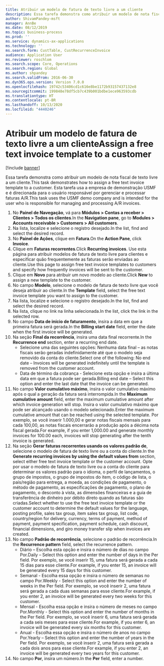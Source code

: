 ```yaml
---
title: Atribuir um modelo de fatura de texto livre a um cliente
description: Essa tarefa demonstra como atribuir um modelo de nota fiscal de texto livre a um cliente.
author: ShivamPandey-msft
manager: AnnBe
ms.date: 08/12/2019
ms.topic: business-process
ms.prod: ''
ms.service: dynamics-ax-applications
ms.technology: ''
ms.search.form: CustTable, CustRecurrenceInvoice
audience: Application User
ms.reviewer: roschlom
ms.search.scope: Core, Operations
ms.search.region: Global
ms.author: shpandey
ms.search.validFrom: 2016-06-30
ms.dyn365.ops.version: Version 7.0.0
ms.openlocfilehash: 19742c53406cd1c616e8be1172b93157437132e8
ms.sourcegitcommit: 199848e78df5cb7c439b001bdbe1ece963593cdb
ms.translationtype: HT
ms.contentlocale: pt-BR
ms.lasthandoff: 10/13/2020
ms.locfileid: "4440246"
---
```

# <a name="assign-a-free-text-invoice-template-to-a-customer"></a><span data-ttu-id="cfc0b-103">Atribuir um modelo de fatura de texto livre a um cliente</span><span class="sxs-lookup"><span data-stu-id="cfc0b-103">Assign a free text invoice template to a customer</span></span>

[!include [banner](../../includes/banner.md)]

<span data-ttu-id="cfc0b-104">Essa tarefa demonstra como atribuir um modelo de nota fiscal de texto livre a um cliente.</span><span class="sxs-lookup"><span data-stu-id="cfc0b-104">This task demonstrates how to assign a free text invoice template to a customer.</span></span> <span data-ttu-id="cfc0b-105">Esta tarefa usa a empresa de demonstração USMF e é direcionada para o usuário responsável por gerenciar e processar faturas A/R.</span><span class="sxs-lookup"><span data-stu-id="cfc0b-105">This task uses the USMF demo company and is intended for the user who is responsible for managing and processing A/R invoices.</span></span>

1. <span data-ttu-id="cfc0b-106">No **Painel de Navegação**, vá para **Módulos > Contas a receber > Clientes > Todos os clientes**.</span><span class="sxs-lookup"><span data-stu-id="cfc0b-106">In the **Navigation pane**, go to **Modules > Accounts receivable > Customers > All customers**.</span></span>
2. <span data-ttu-id="cfc0b-107">Na lista, localize e selecione o registro desejado.</span><span class="sxs-lookup"><span data-stu-id="cfc0b-107">In the list, find and select the desired record.</span></span>
3. <span data-ttu-id="cfc0b-108">No **Painel de Ações**, clique em **Fatura**.</span><span class="sxs-lookup"><span data-stu-id="cfc0b-108">On the **Action Pane**, click **Invoice**.</span></span>
4. <span data-ttu-id="cfc0b-109">Clique em **Faturas recorrentes**.</span><span class="sxs-lookup"><span data-stu-id="cfc0b-109">Click **Recurring invoices**.</span></span> <span data-ttu-id="cfc0b-110">Use esta página para atribuir modelos de fatura de texto livre para clientes e especificar quão frequentemente as faturas serão enviadas ao cliente.</span><span class="sxs-lookup"><span data-stu-id="cfc0b-110">Use this page to assign free text invoice templates to customers and specify how frequently invoices will be sent to the customer.</span></span>  
5. <span data-ttu-id="cfc0b-111">Clique em **Novo** para atribuir um novo modelo ao cliente.</span><span class="sxs-lookup"><span data-stu-id="cfc0b-111">Click **New** to assign a new template to the customer.</span></span>
6. <span data-ttu-id="cfc0b-112">No campo **Modelo**, selecione o modelo de fatura de texto livre que você deseja atribuir ao cliente.</span><span class="sxs-lookup"><span data-stu-id="cfc0b-112">In the **Template** field, select the free text invoice template you want to assign to the customer.</span></span>
7. <span data-ttu-id="cfc0b-113">Na lista, localize e selecione o registro desejado.</span><span class="sxs-lookup"><span data-stu-id="cfc0b-113">In the list, find and select the desired record.</span></span>
8. <span data-ttu-id="cfc0b-114">Na lista, clique no link na linha selecionada.</span><span class="sxs-lookup"><span data-stu-id="cfc0b-114">In the list, click the link in the selected row.</span></span>
9. <span data-ttu-id="cfc0b-115">No campo **Data de início de faturamento**, insira a data em que a primeira fatura será gerada.</span><span class="sxs-lookup"><span data-stu-id="cfc0b-115">In the **Billing start date** field, enter the date when the first invoice will be generated.</span></span>
10. <span data-ttu-id="cfc0b-116">Na seção **Final da recorrência**, insira uma data final recorrente.</span><span class="sxs-lookup"><span data-stu-id="cfc0b-116">In the **Recurrence end** section, enter a recurring end date.</span></span>  
    * <span data-ttu-id="cfc0b-117">Selecione uma das seguintes opções: Nenhuma data final – as notas fiscais serão geradas indefinidamente até que o modelo seja removido da conta do cliente.</span><span class="sxs-lookup"><span data-stu-id="cfc0b-117">Select one of the following: No end date – Invoices will be generated indefinitely until the template is removed from the customer account.</span></span>
    * <span data-ttu-id="cfc0b-118">Data de término da cobrança - Selecione esta opção e insira a última data em que a fatura pode ser gerada.</span><span class="sxs-lookup"><span data-stu-id="cfc0b-118">Billing end date – Select this option and enter the last date that the invoice can be generated.</span></span>  
11. <span data-ttu-id="cfc0b-119">No campo **Valor cumulativo máximo**, insira o valor cumulativo máximo após o qual a geração da fatura será interrompida.</span><span class="sxs-lookup"><span data-stu-id="cfc0b-119">In the **Maximum cumulative amount** field, enter the maximum cumulative amount after which invoice generation will stop.</span></span> <span data-ttu-id="cfc0b-120">Insira o valor cumulativo máximo que pode ser alcançado usando o modelo selecionado.</span><span class="sxs-lookup"><span data-stu-id="cfc0b-120">Enter the maximum cumulative amount that can be reached using the selected template.</span></span> <span data-ttu-id="cfc0b-121">Por exemplo, se você inserir 1.000,00 e gerar notas fiscais mensais para cada 100,00, as notas fiscais encerrarão a produção após a décima nota fiscal gerada.</span><span class="sxs-lookup"><span data-stu-id="cfc0b-121">For example, if you enter 1,000.00 and generate monthly invoices for 100.00 each, invoices will stop generating after the tenth invoice is generated.</span></span>  
12. <span data-ttu-id="cfc0b-122">Na seção **Gerar faturas recorrentes usando os valores padrão de**, selecione o modelo de fatura de texto livre ou a conta do cliente.</span><span class="sxs-lookup"><span data-stu-id="cfc0b-122">In the **Generate recurring invoices by using the default values from** section, select either free text invoice template or the customer account.</span></span> <span data-ttu-id="cfc0b-123">Opte por usar o modelo de fatura de texto livre ou a conta do cliente para determinar os valores padrão para o idioma, o perfil de lançamentos, o grupo de impostos, o grupo de impostos do item, o código de lista, o país/região para entrega, a moeda, as condições de pagamento, o método de pagamento, as especificações de pagamento, o plano de pagamento, o desconto à vista, as dimensões financeiras e a guia de transferência de dinheiro por débito direto quando as faturas são criadas.</span><span class="sxs-lookup"><span data-stu-id="cfc0b-123">Select whether to use the free text invoice template or the customer account to determine the default values for the language, posting profile, sales tax group, item sales tax group, list code, country/region for delivery, currency, terms of payment, method of payment, payment specification, payment schedule, cash discount, financial dimensions, and giro money transfer slip when invoices are created.</span></span>  
13. <span data-ttu-id="cfc0b-124">No campo **Padrão de recorrência**, selecione o padrão de recorrência.</span><span class="sxs-lookup"><span data-stu-id="cfc0b-124">In the **Recurrence pattern** field, select the recurrence pattern.</span></span>
    + <span data-ttu-id="cfc0b-125">Diário – Escolha esta opção e insira o número de dias no campo Por.</span><span class="sxs-lookup"><span data-stu-id="cfc0b-125">Daily – Select this option and enter the number of days in the Per field.</span></span> <span data-ttu-id="cfc0b-126">Por exemplo, se você inserir 15, uma fatura será gerada a cada 15 dias para esse cliente.</span><span class="sxs-lookup"><span data-stu-id="cfc0b-126">For example, if you enter 15, an invoice will be generated every 15 days for this customer.</span></span>
    + <span data-ttu-id="cfc0b-127">Semanal - Escolha essa opção e insira o número de semanas no campo Por.</span><span class="sxs-lookup"><span data-stu-id="cfc0b-127">Weekly - Select this option and enter the number of weeks in the Per field.</span></span> <span data-ttu-id="cfc0b-128">Por exemplo, se você inserir 2, uma fatura será gerada a cada duas semanas para esse cliente.</span><span class="sxs-lookup"><span data-stu-id="cfc0b-128">For example, if you enter 2, an invoice will be generated every two weeks for this customer.</span></span>
    + <span data-ttu-id="cfc0b-129">Mensal - Escolha essa opção e insira o número de meses no campo Por.</span><span class="sxs-lookup"><span data-stu-id="cfc0b-129">Monthly - Select this option and enter the number of months in the Per field.</span></span> <span data-ttu-id="cfc0b-130">Por exemplo, se você inserir 6, uma fatura será gerada a cada seis meses para esse cliente.</span><span class="sxs-lookup"><span data-stu-id="cfc0b-130">For example, if you enter 6, an invoice will be generated every six months for this customer.</span></span>
    + <span data-ttu-id="cfc0b-131">Anual - Escolha essa opção e insira o número de anos no campo Por.</span><span class="sxs-lookup"><span data-stu-id="cfc0b-131">Yearly – Select this option and enter the number of years in the Per field.</span></span> <span data-ttu-id="cfc0b-132">Por exemplo, se você inserir 2, uma fatura será gerada a cada dois anos para esse cliente.</span><span class="sxs-lookup"><span data-stu-id="cfc0b-132">For example, if you enter 2, an invoice will be generated every two years for this customer.</span></span>  
14. <span data-ttu-id="cfc0b-133">No campo **Por**, insira um número.</span><span class="sxs-lookup"><span data-stu-id="cfc0b-133">In the **Per** field, enter a number.</span></span>

